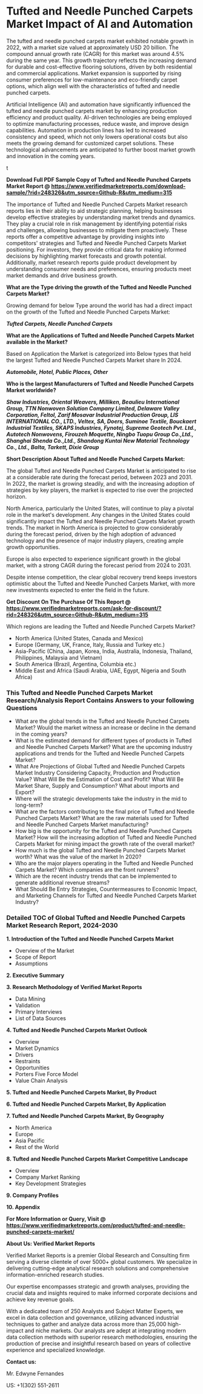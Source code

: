 <meta name="title" content="Global Tufted and Needle Punched Carpets Market Impact of AI and Automation"><meta name="description" content="The tufted and needle punched carpets market exhibited notable growth in 2022, with a market size valued at approximately USD 20 billion. The compound annual growth ra"><meta name="title" content="Tufted and Needle Punched Carpets Market Size, Share, Scope, Trends, Growth, Opportunities, Analysis, Forecast"><h1>Tufted and Needle Punched Carpets Market Impact of AI and Automation</h1><p>The tufted and needle punched carpets market exhibited notable growth in 2022, with a market size valued at approximately USD 20 billion. The compound annual growth rate (CAGR) for this market was around 4.5% during the same year. This growth trajectory reflects the increasing demand for durable and cost-effective flooring solutions, driven by both residential and commercial applications. Market expansion is supported by rising consumer preferences for low-maintenance and eco-friendly carpet options, which align well with the characteristics of tufted and needle punched carpets.</p><p>Artificial Intelligence (AI) and automation have significantly influenced the tufted and needle punched carpets market by enhancing production efficiency and product quality. AI-driven technologies are being employed to optimize manufacturing processes, reduce waste, and improve design capabilities. Automation in production lines has led to increased consistency and speed, which not only lowers operational costs but also meets the growing demand for customized carpet solutions. These technological advancements are anticipated to further boost market growth and innovation in the coming years.</p>t</p><p id="" class=""><strong>Download Full PDF Sample Copy of Tufted and Needle Punched Carpets Market Report @ <a href="https://www.verifiedmarketreports.com/download-sample/?rid=248326&utm_source=Github-R&utm_medium=315" target="_blank">https://www.verifiedmarketreports.com/download-sample/?rid=248326&utm_source=Github-R&utm_medium=315</a></strong></p><p>The importance of&nbsp;Tufted and Needle Punched Carpets Market research reports lies in their ability to aid strategic planning, helping businesses develop effective strategies by understanding market trends and dynamics. They play a crucial role in risk management by identifying potential risks and challenges, allowing businesses to mitigate them proactively. These reports offer a competitive advantage by providing insights into competitors' strategies and Tufted and Needle Punched Carpets Market positioning. For investors, they provide critical data for making informed decisions by highlighting market forecasts and growth potential. Additionally, market research reports guide product development by understanding consumer needs and preferences, ensuring products meet market demands and drive business growth.</p><p><strong>What are the&nbsp;Type driving the growth of the Tufted and Needle Punched Carpets Market?</strong></p><p id="" class="">Growing demand for below Type around the world has had a direct impact on the growth of the Tufted and Needle Punched Carpets Market:</p><em><strong>Tufted Carpets, Needle Punched Carpets</strong></em></p><strong>What are the&nbsp;Applications&nbsp;of Tufted and Needle Punched Carpets Market available in the Market?</strong></p><p id="" class="">Based on Application the Market is categorized into Below types that held the largest Tufted and Needle Punched Carpets Market share In 2024.</p><em><strong>Automobile, Hotel, Public Places, Other</strong></em></p><strong>Who is the largest Manufacturers of Tufted and Needle Punched Carpets Market worldwide?</strong></p><p><em><strong>Shaw Industries, Oriental Weavers, Milliken, Beaulieu International Group, TTN Nonwoven Solution Company Limited, Delaware Valley Corporation, Feltol, Zarif Mosavar Industrial Production Group, LIS INTERNATIONAL CO., LTD., Veltex, SA, Doers, Suminoe Textile, Bouckaert Industrial Textiles, SKAPS Industries, Fynotej, Supreme Geotech Pvt. Ltd., Autotech Nonwovens, Firouzeh Moquette, Ningbo Tuopu Group Co.,Ltd., Shanghai Shenda Co.,Ltd., Shandong Kuntai New Material Technology Co., Ltd., Balta, Tarkett, Dixie Group</strong></em></p><p id="" class=""><strong>Short Description About Tufted and Needle Punched Carpets Market:</strong></p><p>The global Tufted and Needle Punched Carpets Market is anticipated to rise at a considerable rate during the forecast period, between 2023 and 2031. In 2022, the market is growing steadily, and with the increasing adoption of strategies by key players, the market is expected to rise over the projected horizon.</p><p>North America, particularly the United States, will continue to play a pivotal role in the market's development. Any changes in the United States could significantly impact the Tufted and Needle Punched Carpets Market growth trends. The market in North America is projected to grow considerably during the forecast period, driven by the high adoption of advanced technology and the presence of major industry players, creating ample growth opportunities.</p><p>Europe is also expected to experience significant growth in the global market, with a strong CAGR during the forecast period from 2024 to 2031.</p><p>Despite intense competition, the clear global recovery trend keeps investors optimistic about the Tufted and Needle Punched Carpets Market, with more new investments expected to enter the field in the future.</p><p id="" class=""><strong>Get Discount On The Purchase Of This Report @ <a href="https://www.verifiedmarketreports.com/ask-for-discount/?rid=248326&utm_source=Github-R&utm_medium=315" target="_blank">https://www.verifiedmarketreports.com/ask-for-discount/?rid=248326&utm_source=Github-R&utm_medium=315</a></strong></p>Which regions are leading the Tufted and Needle Punched Carpets Market?</p><ul><li>North America (United States, Canada and Mexico)</li><li>Europe (Germany, UK, France, Italy, Russia and Turkey etc.)</li><li>Asia-Pacific (China, Japan, Korea, India, Australia, Indonesia, Thailand, Philippines, Malaysia and Vietnam)</li><li>South America (Brazil, Argentina, Columbia etc.)</li><li>Middle East and Africa (Saudi Arabia, UAE, Egypt, Nigeria and South Africa)</li></ul><h3 id="" class="">This Tufted and Needle Punched Carpets Market Research/Analysis Report Contains Answers to your following Questions</h3><ul><li>What are the global trends in the Tufted and Needle Punched Carpets Market? Would the market witness an increase or decline in the demand in the coming years?</li><li>What is the estimated demand for different types of products in Tufted and Needle Punched Carpets Market? What are the upcoming industry applications and trends for the Tufted and Needle Punched Carpets Market?</li><li>What Are Projections of Global Tufted and Needle Punched Carpets Market Industry Considering Capacity, Production and Production Value? What Will Be the Estimation of Cost and Profit? What Will Be Market Share, Supply and Consumption? What about imports and Export?</li><li>Where will the strategic developments take the industry in the mid to long-term?</li><li>What are the factors contributing to the final price of Tufted and Needle Punched Carpets Market? What are the raw materials used for Tufted and Needle Punched Carpets Market manufacturing?</li><li>How big is the opportunity for the Tufted and Needle Punched Carpets Market? How will the increasing adoption of Tufted and Needle Punched Carpets Market for mining impact the growth rate of the overall market?</li><li>How much is the global Tufted and Needle Punched Carpets Market worth? What was the value of the market In 2020?</li><li>Who are the major players operating in the Tufted and Needle Punched Carpets Market? Which companies are the front runners?</li><li>Which are the recent industry trends that can be implemented to generate additional revenue streams?</li><li>What Should Be Entry Strategies, Countermeasures to Economic Impact, and Marketing Channels for Tufted and Needle Punched Carpets Market Industry?</li></ul><h3 id="" class="">Detailed TOC of Global Tufted and Needle Punched Carpets Market Research Report, 2024-2030</h3><p id="" class=""><strong>1. Introduction of the Tufted and Needle Punched Carpets Market</strong></p><ul><li>Overview of the Market</li><li>Scope of Report</li><li>Assumptions</li></ul><p id="" class=""><strong>2. Executive Summary</strong></p><p id="" class=""><strong>3. Research Methodology of Verified Market Reports</strong></p><ul><li>Data Mining</li><li>Validation</li><li>Primary Interviews</li><li>List of Data Sources</li></ul><p id="" class=""><strong>4. Tufted and Needle Punched Carpets Market Outlook</strong></p><ul><li>Overview</li><li>Market Dynamics</li><li>Drivers</li><li>Restraints</li><li>Opportunities</li><li>Porters Five Force Model</li><li>Value Chain Analysis</li></ul><p id="" class=""><strong>5. Tufted and Needle Punched Carpets Market, By Product</strong></p><p id="" class=""><strong>6. Tufted and Needle Punched Carpets Market, By Application</strong></p><p id="" class=""><strong>7. Tufted and Needle Punched Carpets Market, By Geography</strong></p><ul><li>North America</li><li>Europe</li><li>Asia Pacific</li><li>Rest of the World</li></ul><p id="" class=""><strong>8. Tufted and Needle Punched Carpets Market Competitive Landscape</strong></p><ul><li>Overview</li><li>Company Market Ranking</li><li>Key Development Strategies</li></ul><p id="" class=""><strong>9. Company Profiles</strong></p><p id="" class=""><strong>10. Appendix</strong></p><p id="" class=""><strong>For More Information or Query, Visit @ <a href="https://www.verifiedmarketreports.com/product/tufted-and-needle-punched-carpets-market/" target="_blank">https://www.verifiedmarketreports.com/product/tufted-and-needle-punched-carpets-market/</a></strong></p><p id="" class=""><strong>About Us: Verified Market Reports</strong></p><p id="" class="">Verified Market Reports is a premier Global Research and Consulting firm serving a diverse clientele of over 5000+ global customers. We specialize in delivering cutting-edge analytical research solutions and comprehensive information-enriched research studies.</p><p id="" class="">Our expertise encompasses strategic and growth analyses, providing the crucial data and insights required to make informed corporate decisions and achieve key revenue goals.</p><p id="" class="">With a dedicated team of 250 Analysts and Subject Matter Experts, we excel in data collection and governance, utilizing advanced industrial techniques to gather and analyze data across more than 25,000 high-impact and niche markets. Our analysts are adept at integrating modern data collection methods with superior research methodologies, ensuring the production of precise and insightful research based on years of collective experience and specialized knowledge.</p><p id="" class=""><strong>Contact us:</strong></p><p id="" class="">Mr. Edwyne Fernandes</p><p id="" class="">US: +1(302) 551-2611</p>